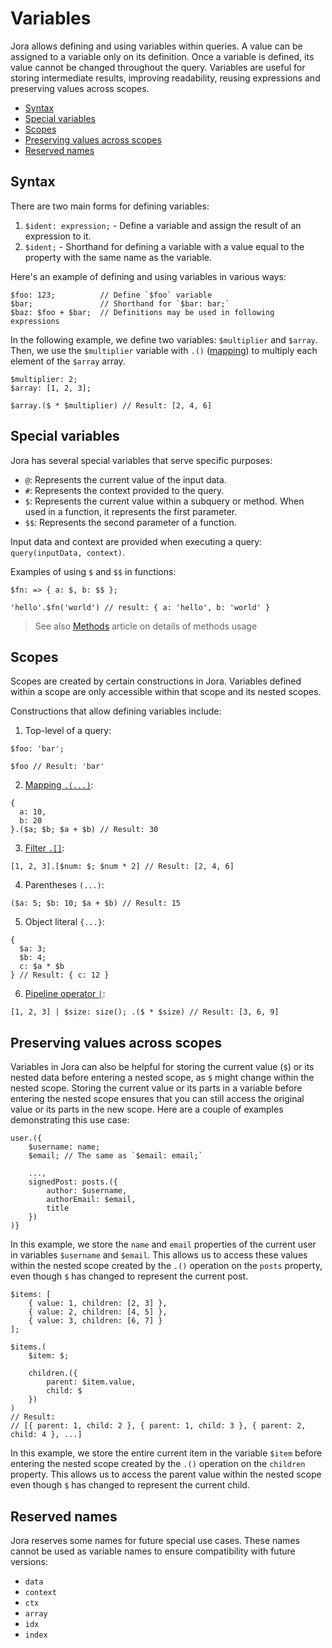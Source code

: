 # Variables <!-- omit in toc -->

Jora allows defining and using variables within queries. A value can be assigned to a variable only on its definition. Once a variable is defined, its value cannot be changed throughout the query. Variables are useful for storing intermediate results, improving readability, reusing expressions and preserving values across scopes.

- [Syntax](#syntax)
- [Special variables](#special-variables)
- [Scopes](#scopes)
- [Preserving values across scopes](#preserving-values-across-scopes)
- [Reserved names](#reserved-names)

## Syntax

There are two main forms for defining variables:

1. `$ident: expression;` - Define a variable and assign the result of an expression to it.
2. `$ident;` - Shorthand for defining a variable with a value equal to the property with the same name as the variable.

Here's an example of defining and using variables in various ways:

```jora
$foo: 123;          // Define `$foo` variable
$bar;               // Shorthand for `$bar: bar;`
$baz: $foo + $bar;  // Definitions may be used in following expressions
```

In the following example, we define two variables: `$multiplier` and `$array`. Then, we use the `$multiplier` variable with `.()` ([mapping](./map.md)) to multiply each element of the `$array` array.

```jora
$multiplier: 2;
$array: [1, 2, 3];

$array.($ * $multiplier) // Result: [2, 4, 6]
```

## Special variables

Jora has several special variables that serve specific purposes:

- `@`: Represents the current value of the input data.
- `#`: Represents the context provided to the query.
- `$`: Represents the current value within a subquery or method. When used in a function, it represents the first parameter.
- `$$`: Represents the second parameter of a function.

Input data and context are provided when executing a query: `query(inputData, context)`.

Examples of using `$` and `$$` in functions:

```jora
$fn: => { a: $, b: $$ };

'hello'.$fn('world') // result: { a: 'hello', b: 'world' }
```

> See also [Methods](./methods.md) article on details of methods usage

## Scopes

Scopes are created by certain constructions in Jora. Variables defined within a scope are only accessible within that scope and its nested scopes.

Constructions that allow defining variables include:

1. Top-level of a query:

```jora
$foo: 'bar';

$foo // Result: 'bar'
```

2. [Mapping `.(...)`](./map.md):

```jora
{
  a: 10,
  b: 20
}.($a; $b; $a + $b) // Result: 30
```

3. [Filter `.[]`](./filter.md):

```jora
[1, 2, 3].[$num: $; $num * 2] // Result: [2, 4, 6]
```

4. Parentheses `(...)`:

```jora
($a: 5; $b: 10; $a + $b) // Result: 15
```

5. Object literal `{...}`:

```jora
{
  $a: 3;
  $b: 4;
  c: $a * $b
} // Result: { c: 12 }
```

6. [Pipeline operator `|`](./pipeline-operator.md):

```jora
[1, 2, 3] | $size: size(); .($ * $size) // Result: [3, 6, 9]
```

## Preserving values across scopes

Variables in Jora can also be helpful for storing the current value (`$`) or its nested data before entering a nested scope, as `$` might change within the nested scope. Storing the current value or its parts in a variable before entering the nested scope ensures that you can still access the original value or its parts in the new scope. Here are a couple of examples demonstrating this use case:

```jora
user.({
    $username: name;
    $email; // The same as `$email: email;`

    ...,
    signedPost: posts.({
        author: $username,
        authorEmail: $email,
        title
    })
)}
```

In this example, we store the `name` and `email` properties of the current user in variables `$username` and `$email`. This allows us to access these values within the nested scope created by the `.()` operation on the `posts` property, even though `$` has changed to represent the current post.


```jora
$items: [
    { value: 1, children: [2, 3] },
    { value: 2, children: [4, 5] },
    { value: 3, children: [6, 7] }
];

$items.(
    $item: $;

    children.({
        parent: $item.value,
        child: $
    })
)
// Result:
// [{ parent: 1, child: 2 }, { parent: 1, child: 3 }, { parent: 2, child: 4 }, ...]
```

In this example, we store the entire current item in the variable `$item` before entering the nested scope created by the `.()` operation on the `children` property. This allows us to access the parent value within the nested scope even though `$` has changed to represent the current child.

## Reserved names

Jora reserves some names for future special use cases. These names cannot be used as variable names to ensure compatibility with future versions:

- `data`
- `context`
- `ctx`
- `array`
- `idx`
- `index`
